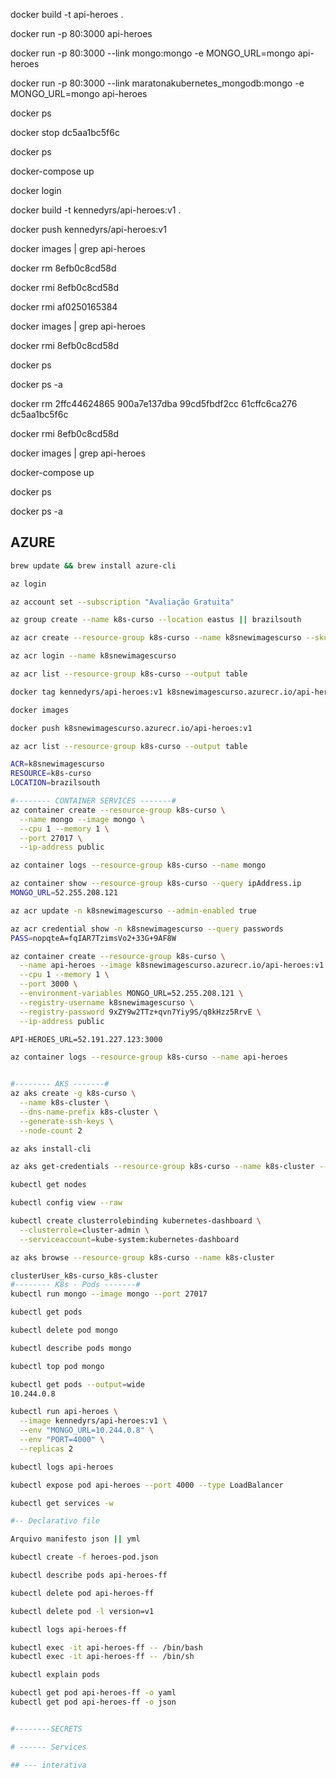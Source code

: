 docker build -t api-heroes .

docker run -p 80:3000 api-heroes

docker run -p 80:3000 --link mongo:mongo -e MONGO_URL=mongo api-heroes

docker run -p 80:3000 --link maratonakubernetes_mongodb:mongo -e MONGO_URL=mongo api-heroes

docker ps

docker stop dc5aa1bc5f6c

docker ps

docker-compose up 

docker login

docker build -t kennedyrs/api-heroes:v1 .

docker push kennedyrs/api-heroes:v1

docker images | grep api-heroes

docker rm 8efb0c8cd58d

docker rmi 8efb0c8cd58d

docker rmi af0250165384

docker images | grep api-heroes

docker rmi 8efb0c8cd58d

docker ps

docker ps -a

docker rm 2ffc44624865 900a7e137dba 99cd5fbdf2cc 61cffc6ca276 dc5aa1bc5f6c

docker rmi 8efb0c8cd58d

docker images | grep api-heroes

docker-compose up 

docker ps

docker ps -a



## AZURE
```bash
brew update && brew install azure-cli

az login

az account set --subscription "Avaliação Gratuita"

az group create --name k8s-curso --location eastus || brazilsouth

az acr create --resource-group k8s-curso --name k8snewimagescurso --sku Basic

az acr login --name k8snewimagescurso

az acr list --resource-group k8s-curso --output table

docker tag kennedyrs/api-heroes:v1 k8snewimagescurso.azurecr.io/api-heroes:v1

docker images

docker push k8snewimagescurso.azurecr.io/api-heroes:v1 

az acr list --resource-group k8s-curso --output table

ACR=k8snewimagescurso
RESOURCE=k8s-curso
LOCATION=brazilsouth

#-------- CONTAINER SERVICES -------#
az container create --resource-group k8s-curso \
  --name mongo --image mongo \
  --cpu 1 --memory 1 \
  --port 27017 \
  --ip-address public

az container logs --resource-group k8s-curso --name mongo

az container show --resource-group k8s-curso --query ipAddress.ip
MONGO_URL=52.255.208.121

az acr update -n k8snewimagescurso --admin-enabled true

az acr credential show -n k8snewimagescurso --query passwords
PASS=nopqteA=fqIAR7TzimsVo2+33G+9AF8W

az container create --resource-group k8s-curso \
  --name api-heroes --image k8snewimagescurso.azurecr.io/api-heroes:v1 \
  --cpu 1 --memory 1 \
  --port 3000 \
  --environment-variables MONGO_URL=52.255.208.121 \
  --registry-username k8snewimagescurso \
  --registry-password 9xZY9w2TTz+qvn7Yiy9S/q8kHzz5RrvE \
  --ip-address public

API-HEROES_URL=52.191.227.123:3000

az container logs --resource-group k8s-curso --name api-heroes


#-------- AKS -------#
az aks create -g k8s-curso \
  --name k8s-cluster \
  --dns-name-prefix k8s-cluster \
  --generate-ssh-keys \
  --node-count 2

az aks install-cli

az aks get-credentials --resource-group k8s-curso --name k8s-cluster --admin

kubectl get nodes

kubectl config view --raw

kubectl create clusterrolebinding kubernetes-dashboard \
  --clusterrole=cluster-admin \
  --serviceaccount=kube-system:kubernetes-dashboard

az aks browse --resource-group k8s-curso --name k8s-cluster

clusterUser_k8s-curso_k8s-cluster
#-------- K8s - Pods -------#
kubectl run mongo --image mongo --port 27017

kubectl get pods

kubectl delete pod mongo

kubectl describe pods mongo

kubectl top pod mongo

kubectl get pods --output=wide
10.244.0.8

kubectl run api-heroes \
  --image kennedyrs/api-heroes:v1 \
  --env "MONGO_URL=10.244.0.8" \
  --env "PORT=4000" \
  --replicas 2

kubectl logs api-heroes

kubectl expose pod api-heroes --port 4000 --type LoadBalancer

kubectl get services -w

#-- Declarativo file

Arquivo manifesto json || yml

kubectl create -f heroes-pod.json

kubectl describe pods api-heroes-ff

kubectl delete pod api-heroes-ff

kubectl delete pod -l version=v1

kubectl logs api-heroes-ff

kubectl exec -it api-heroes-ff -- /bin/bash
kubectl exec -it api-heroes-ff -- /bin/sh

kubectl explain pods

kubectl get pod api-heroes-ff -o yaml
kubectl get pod api-heroes-ff -o json


#--------SECRETS

# ------ Services

## --- interativa


```